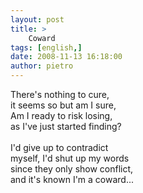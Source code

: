 ```yaml
---
layout: post
title: >
    Coward
tags: [english,]
date: 2008-11-13 16:18:00
author: pietro
---
```

There's nothing to cure,<br/>it seems so but am I sure,<br/>Am I ready to risk losing,<br/>as I've just started finding?<br/><br/>I'd give up to contradict<br/>myself, I'd shut up my words<br/>since they only show conflict,<br/>and it's known I'm a coward...
